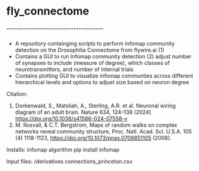 # fly_connectome

##### --------------------------------------- #####
- A repsoitory containging scripts to perform infomap community detection on the Drosophilia Connectome from flywire.ai (1)
- Contains a GUI to run Infomap community detection (2) adjust number of synapses to include (measure of degree), which classes of neurotransmitters, and number of internal trials
- Contains plotting GUI to visualize infomap communties across different hierarchical levels and options to adjust size based on neuron degree



Citation:
1. Dorkenwald, S., Matsliah, A., Sterling, A.R. et al. Neuronal wiring diagram of an adult brain. Nature 634, 124–138 (2024). https://doi.org/10.1038/s41586-024-07558-y
2. M. Rosvall, & C.T. Bergstrom, Maps of random walks on complex networks reveal community structure, Proc. Natl. Acad. Sci. U.S.A. 105 (4) 1118-1123, https://doi.org/10.1073/pnas.0706851105 (2008).



Installs:
infomap algorithm 
pip install infomap

Input files: /derivatives
connections_princeton.csv
